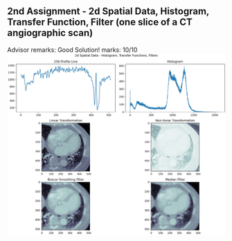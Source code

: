 ## 2nd Assignment - 2d Spatial Data, Histogram, Transfer Function, Filter (one slice of a CT angiographic scan)

Advisor remarks: Good Solution!
marks: 10/10
![Medical Imaging](medical_imaging.jpeg)
